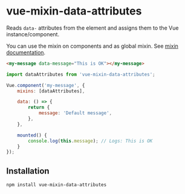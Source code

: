 # vue-mixin-data-attributes

Reads `data-` attributes from the element and assigns them to the Vue instance/component.

You can use the mixin on components and as global mixin. See [mixin documentation](https://vuejs.org/v2/guide/mixins.html).

```html
<my-message data-message="This is OK"></my-message>
```

```js
import dataAttributes from 'vue-mixin-data-attributes';

Vue.component('my-message', {
    mixins: [dataAttributes],

    data: () => {
        return {
            message: 'Default message',
        },
    },

    mounted() {
        console.log(this.message); // Logs: This is OK
    }
});
```

## Installation

`npm install vue-mixin-data-attributes`